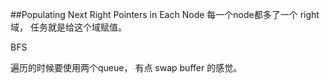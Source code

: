 ##Populating Next Right Pointers in Each Node
每一个node都多了一个 right 域， 任务就是给这个域赋值。

BFS

遍历的时候要使用两个queue， 有点 swap buffer 的感觉。

